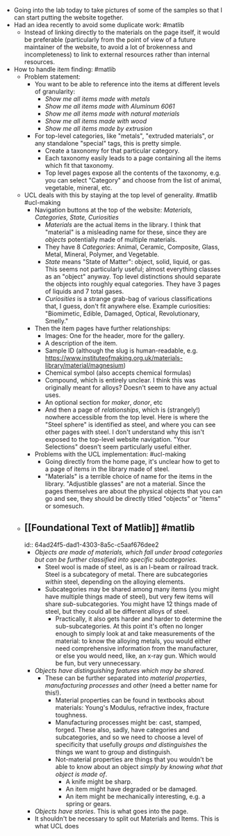 - Going into the lab today to take pictures of some of the samples so that I can start putting the website together.
- Had an idea recently to avoid some duplicate work: #matlib
	- Instead of linking directly to the materials on the page itself, it would be preferable (particularly from the point of view of a future maintainer of the website, to avoid a lot of brokenness and incompleteness) to link to external resources rather than internal resources.
- How to handle item finding: #matlib
	- Problem statement:
		- You want to be able to reference into the items at different levels of granularity:
			- *Show me all items made with metals*
			- *Show me all items made with Aluminum 6061*
			- *Show me all items made with natural materials*
			- *Show me all items made with wood*
			- *Show me all items made by extrusion*
		- For top-level categories, like "metals", "extruded materials", or any standalone "special" tags, this is pretty simple.
			- Create a taxonomy for that particular category.
			- Each taxonomy easily leads to a page containing all the items which fit that taxonomy.
			- Top level pages expose all the contents of the taxonomy, e.g. you can select "Category" and choose from the list of animal, vegetable, mineral, etc.
	- UCL deals with this by staying at the top level of generality. #matlib #ucl-making
		- Navigation buttons at the top of the website: *Materials, Categories, State, Curiosities*
			- *Materials* are the actual items in the library. I think that "material" is a misleading name for these, since they are *objects* potentially made of multiple materials.
			- They have 8 *Categories*: Animal, Ceramic, Composite, Glass, Metal, Mineral, Polymer, and Vegetable.
			- *State* means "State of Matter": object, solid, liquid, or gas. This seems not particularly useful; almost everything classes as an "object" anyway. Top level distinctions should separate the objects into roughly equal categories. They have 3 pages of liquids and 7 total gases.
			- *Curiosities* is a strange grab-bag of various classifications that, I guess, don't fit anywhere else. Example curiosities: "Biomimetic, Edible, Damaged, Optical, Revolutionary, Smelly."
		- Then the item pages have further relationships:
			- Images: One for the header, more for the gallery.
			- A description of the item.
			- Sample ID (although the slug is human-readable, e.g. https://www.instituteofmaking.org.uk/materials-library/material/magnesium)
			- Chemical symbol (also accepts chemical formulas)
			- Compound, which is entirely unclear. I think this was originally meant for alloys? Doesn't seem to have any actual uses.
			- An optional section for *maker*, *donor*, etc
			- And then a page of *relationships*, which is (strangely!) nowhere accessible from the top level. Here is where the "Steel sphere" is identified as steel, and where you can see other pages with steel. I don't understand why this isn't exposed to the top-level website navigation. "Your Selections" doesn't seem particularly useful either.
		- Problems with the UCL implementation: #ucl-making
			- Going directly from the home page, it's unclear how to get to a page of items in the library made of steel.
			- "Materials" is a terrible choice of name for the items in the library. "Adjustible glasses" are not a material. Since the pages themselves are about the physical objects that you can go and see, they should be directly titled "objects" or "items" or somesuch.
	- ## [[Foundational Text of Matlib]] #matlib
	  id:: 64ad24f5-dad1-4303-8a5c-c5aaf676dee2
		- *Objects are made of materials, which fall under broad categories but can be further classified into specific subcategories.*
			- Steel wool is made of steel, as is an I-beam or railroad track. Steel is a subcategory of metal. There are subcategories *within* steel, depending on the alloying elements.
			- Subcategories may be shared among many items (you might have multiple things made of steel), but very few items will share *sub*-subcategories. You might have 12 things made of steel, but they could all be different alloys of steel.
				- Practically, it also gets harder and harder to determine the sub-subcategories. At this point it's often no longer enough to simply look at and take measurements of the material: to know the alloying metals, you would either need comprehensive information from the manufacturer, or else you would need, like, an x-ray gun. Which would be fun, but very unnecessary.
		- *Objects have distinguishing features which may be shared.*
			- These can be further separated into *material properties*, *manufacturing processes* and *other* (need a better name for this!).
				- Material properties can be found in textbooks about materials: Young's Modulus, refractive index, fracture toughness.
				- Manufacturing processes might be: cast, stamped, forged. These also, sadly, have categories and subcategories, and so we need to choose a level of specificity that usefully *groups and distinguishes* the things we want to group and distinguish.
				- Not-material properties are things that you wouldn't be able to know about an object *simply by knowing what that object is made of*.
					- A knife might be sharp.
					- An item might have degraded or be damaged.
					- An item might be mechanically interesting, e.g. a spring or gears.
		- *Objects have stories*. This is what goes into the page.
		- It shouldn't be necessary to split out Materials and Items. This is what UCL does